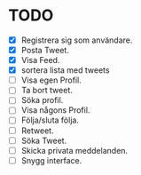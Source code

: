 # TODO 
- [X] Registrera sig som användare.
- [X] Posta Tweet. 
- [X] Visa Feed. 
- [x] sortera lista med tweets
- [ ] Visa egen Profil.
- [ ] Ta bort tweet. 
- [ ] Söka profil.
- [ ] Visa någons Profil.
- [ ] Följa/sluta följa.
- [ ] Retweet. 
- [ ] Söka Tweet.
- [ ] Skicka privata meddelanden. 
- [ ] Snygg interface. 
